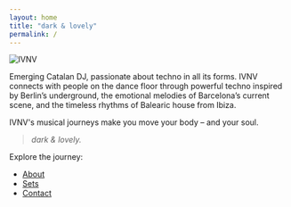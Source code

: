 ```yaml
---
layout: home
title: "dark & lovely"
permalink: /
---
```


![IVNV](assets/images/banner.jpg)

Emerging Catalan DJ, passionate about techno in all its forms. IVNV connects with people on the dance floor through powerful techno inspired by Berlin’s underground, the emotional melodies of Barcelona’s current scene, and the timeless rhythms of Balearic house from Ibiza.

IVNV's musical journeys make you move your body – and your soul.


> _dark & lovely._

Explore the journey:
- [About](about)
- [Sets](sets)
- [Contact](contact)
